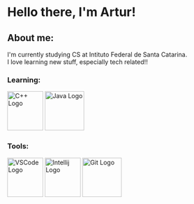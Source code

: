 
# Hello there, I'm Artur!

## About me: 
I'm currently studying CS at Intituto Federal de Santa Catarina. </br>
I love learning new stuff, especially tech related!!

### Learning:
<div alling="center">
  <img src="https://raw.githubusercontent.com/isocpp/logos/master/cpp_logo.png" alt="C++ Logo" width="82" height="90"/>
  <img src="https://img.icons8.com/?size=512&id=46630&format=png" alt="Java Logo" width="90" height="90"/>
</div>

### Tools:
<div allign="center">
  <img src="https://img.icons8.com/?size=512&id=9OGIyU8hrxW5&format=png" alt="VSCode Logo" width="82" height="90"/>
  <img src="https://img.icons8.com/?size=512&id=61466&format=png" alt="Intellij Logo" width="82" height="90"/>
  <img src="https://img.icons8.com/?size=512&id=20906&format=png" alt="Git Logo" width="90" height="90"/>
</div>
